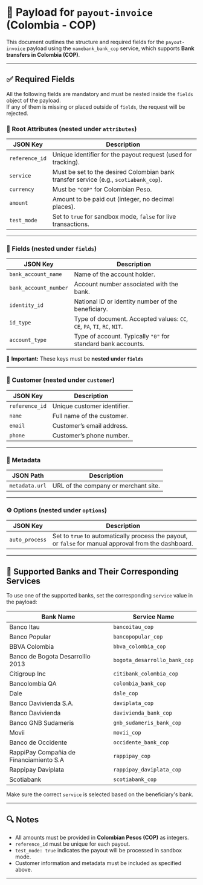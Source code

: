 # 📄 Payload for `payout-invoice` (Colombia - COP)

This document outlines the structure and required fields for the `payout-invoice` payload using the `namebank_bank_cop` service, which supports **Bank transfers in Colombia (COP)**.

---

## ✅ Required Fields

All the following fields are mandatory and must be nested inside the `fields` object of the payload.  
If any of them is missing or placed outside of `fields`, the request will be rejected.

### 🧾 Root Attributes (nested under `attributes`)

| JSON Key       | Description                                                                          |
| -------------- | ------------------------------------------------------------------------------------ |
| `reference_id` | Unique identifier for the payout request (used for tracking).                        |
| `service`      | Must be set to the desired Colombian bank transfer service (e.g., `scotiabank_cop`). |
| `currency`     | Must be `"COP"` for Colombian Peso.                                                  |
| `amount`       | Amount to be paid out (integer, no decimal places).                                  |
| `test_mode`    | Set to `true` for sandbox mode, `false` for live transactions.                       |

---

### 🏦 Fields (nested under `fields`)

| JSON Key              | Description                                                             |
| --------------------- | ----------------------------------------------------------------------- |
| `bank_account_name`   | Name of the account holder.                                             |
| `bank_account_number` | Account number associated with the bank.                                |
| `identity_id`         | National ID or identity number of the beneficiary.                      |
| `id_type`             | Type of document. Accepted values: `CC`, `CE`, `PA`, `TI`, `RC`, `NIT`. |
| `account_type`        | Type of account. Typically `"0"` for standard bank accounts.            |

📝 **Important:** These keys must be **nested under `fields`**

---

### 👤 Customer (nested under `customer`)

| JSON Key       | Description                 |
| -------------- | --------------------------- |
| `reference_id` | Unique customer identifier. |
| `name`         | Full name of the customer.  |
| `email`        | Customer’s email address.   |
| `phone`        | Customer’s phone number.    |

---

### 🧩 Metadata

| JSON Path      | Description                          |
| -------------- | ------------------------------------ |
| `metadata.url` | URL of the company or merchant site. |

---

### ⚙️ Options (nested under `options`)

| JSON Key       | Description                                                                                           |
| -------------- | ----------------------------------------------------------------------------------------------------- |
| `auto_process` | Set to `true` to automatically process the payout, or `false` for manual approval from the dashboard. |

---

## 🏦 Supported Banks and Their Corresponding Services

To use one of the supported banks, set the corresponding `service` value in the payload:

| Bank Name                               | Service Name                 |
| --------------------------------------- | ---------------------------- |
| Banco Itau                              | `bancoitau_cop`              |
| Banco Popular                           | `bancopopular_cop`           |
| BBVA Colombia                           | `bbva_colombia_cop`          |
| Banco de Bogota Desarrolllo 2013        | `bogota_desarrollo_bank_cop` |
| Citigroup Inc                           | `citibank_colombia_cop`      |
| Bancolombia QA                          | `colombia_bank_cop`          |
| Dale                                    | `dale_cop`                   |
| Banco Davivienda S.A.                   | `daviplata_cop`              |
| Banco Davivienda                        | `davivienda_bank_cop`        |
| Banco GNB Sudameris                     | `gnb_sudameris_bank_cop`     |
| Movii                                   | `movii_cop`                  |
| Banco de Occidente                      | `occidente_bank_cop`         |
| RappiPay Compañia de Financiamiento S.A | `rappipay_cop`               |
| Rappipay Daviplata                      | `rappipay_daviplata_cop`     |
| Scotiabank                              | `scotiabank_cop`             |

Make sure the correct `service` is selected based on the beneficiary's bank.

---

## 🔍 Notes

- All amounts must be provided in **Colombian Pesos (COP)** as integers.
- `reference_id` must be unique for each payout.
- `test_mode: true` indicates the payout will be processed in sandbox mode.
- Customer information and metadata must be included as specified above.

---

